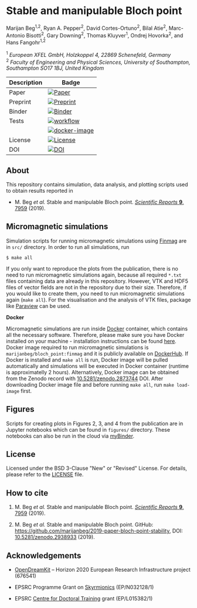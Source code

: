 # Stable and manipulable Bloch point
Marijan Beg<sup>1,2</sup>, Ryan A. Pepper<sup>2</sup>, David Cortes-Ortuno<sup>2</sup>, Bilal Atie<sup>2</sup>, Marc-Antonio Bisotti<sup>2</sup>, Gary Downing<sup>2</sup>, Thomas Kluyver<sup>1</sup>, Ondrej Hovorka<sup>2</sup>, and Hans Fangohr<sup>1,2</sup>

<sup>1</sup> *European XFEL GmbH, Holzkoppel 4, 22869 Schenefeld, Germany*  
<sup>2</sup> *Faculty of Engineering and Physical Sciences, University of Southampton, Southampton SO17 1BJ, United Kingdom*  

| Description | Badge |
| --- | --- |
| Paper | [![Paper](https://img.shields.io/badge/Scientific%20Reports-9%3A7959%20(2019)-blue.svg)](https://www.nature.com/articles/s41598-019-44462-2) |
| Preprint | [![Preprint](https://img.shields.io/badge/arXiv-1808.10772-green.svg)](https://arxiv.org/abs/1808.10772) |
| Binder | [![Binder](https://mybinder.org/badge_logo.svg)](https://mybinder.org/v2/gh/marijanbeg/2019-paper-bloch-point-stability/HEAD?urlpath=lab/tree/figures%2Findex.ipynb) |
| Tests | [![workflow](https://github.com/marijanbeg/2019-paper-bloch-point-stability/workflows/workflow/badge.svg)](https://github.com/marijanbeg/2019-paper-bloch-point-stability/actions) |
|       | [![docker-image](https://github.com/marijanbeg/2019-paper-bloch-point-stability/workflows/docker-image/badge.svg)](https://github.com/marijanbeg/2019-paper-bloch-point-stability/actions) |
| License | [![License](https://img.shields.io/badge/License-BSD%203--Clause-blue.svg)](https://opensource.org/licenses/BSD-3-Clause) |
| DOI | [![DOI](https://zenodo.org/badge/DOI/10.5281/zenodo.2938933.svg)](https://doi.org/10.5281/zenodo.2938933) |

## About

This repository contains simulation, data analysis, and plotting scripts used to obtain results reported in  

- M. Beg *et al.* Stable and manipulable Bloch point. [*Scientific Reports* **9**, 7959](https://www.nature.com/articles/s41598-019-44462-2) (2019).

## Micromagnetic simulations

Simulation scripts for running micromagnetic simulations using [Finmag](https://github.com/fangohr/finmag) are in `src/` directory. In order to run all simulations, run

    $ make all

If you only want to reproduce the plots from the publication, there is no need to run micromagnetic simulations again, because all required `*.txt` files containing data are already in this repository. However, VTK and HDF5 files of vector fields are not in the repository due to their size. Therefore, if you would like to create them, you need to run micromagnetic simulations again (`make all`). For the visualisation and the analysis of VTK files, package like [Paraview](https://www.paraview.org/) can be used.

**Docker**

Micromagnetic simulations are run inside [Docker](https://www.docker.com/) container, which contains all the necessary software. Therefore, please make sure you have Docker installed on your machine - installation instructions can be found [here](https://docs.docker.com/install/). Docker image required to run micromagnetic simulations is `marijanbeg/bloch_point:finmag` and it is publicly available on [DockerHub](https://cloud.docker.com/repository/docker/marijanbeg/bloch_point). If Docker is installed and `make all` is run, Docker image will be pulled automatically and simulations will be executed in Docker container (runtime is approximatelly 2 hours). Alternatively, Docker image can be obtained from the Zenodo record with [10.5281/zenodo.2873744](https://zenodo.org/record/2873744) DOI. After downloading Docker image file and before running `make all`, run `make load-image` first.

## Figures

Scripts for creating plots in Figures 2, 3, and 4 from the publication are in Jupyter notebooks which can be found in `figures/` directory. These notebooks can also be run in the cloud via [myBinder](https://mybinder.org/v2/gh/marijanbeg/2019-paper-bloch-point-stability/HEAD?urlpath=lab/tree/figures%2Findex.ipynb).

## License

Licensed under the BSD 3-Clause "New" or "Revised" License. For details, please refer to the [LICENSE](LICENSE) file.

## How to cite

1. M. Beg *et al.* Stable and manipulable Bloch point. [*Scientific Reports* **9**, 7959](https://www.nature.com/articles/s41598-019-44462-2) (2019).

2. M. Beg *et al.* Stable and manipulable Bloch point. GitHub: https://github.com/marijanbeg/2019-paper-bloch-point-stability, DOI: [10.5281/zenodo.2938933](http://doi.org/10.5281/zenodo.2938933) (2019).

## Acknowledgements

- [OpenDreamKit](http://opendreamkit.org/) – Horizon 2020 European Research Infrastructure project (676541)

- EPSRC Programme Grant on [Skyrmionics](http://www.skyrmions.ac.uk) (EP/N032128/1)

- EPSRC [Centre for Doctoral Training](http://www.ngcm.soton.ac.uk/) grant (EP/L015382/1)
